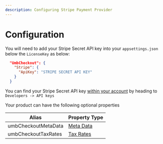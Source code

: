 ```yaml
---
description: Configuring Stripe Payment Provider
---
```


# Configuration

You will need to add your Stripe Secret API key into your `appsettings.json` below the `LicenseKey` as below:

```json
  "UmbCheckout": {
    "Stripe": {
      "ApiKey": "STRIPE SECRET API KEY"
    }
  }
```

You can find your Stripe Secret API key [within your account](https://dashboard.stripe.com/apikeys) by heading to `Developers -> API keys`

Your product can have the following optional properties

| Alias               | Property Type                                                     |
| ------------------- | ----------------------------------------------------------------- |
| umbCheckoutMetaData | [Meta Data](property-editors/meta-data-property-editor.md)        |
| umbCheckoutTaxRates | [Tax Rates](addons/property-editors/tax-rates-property-editor.md) |
